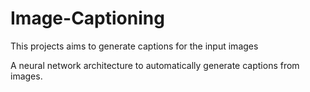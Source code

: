 # Image-Captioning
This projects aims to generate captions for the input images

A neural network architecture to automatically generate captions from images.
